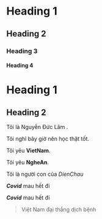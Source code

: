 # Heading 1
## Heading 2
### Heading 3
#### Heading 4

Heading 1
===========

Heading 2
-----------

Tôi là Nguyễn Đức Lâm . 

Tôi nghĩ bây giờ nên học thật tốt.

Tôi yêu **VietNam**.

Tôi yêu __NgheAn__.

Tôi là người con của *DienChau*

***Covid*** mau hết đi

__*Covid*__ mau hết đi

>Việt Nam đại thắng dịch bệnh





